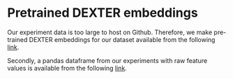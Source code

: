 # Pretrained DEXTER embeddings

Our experiment data is too large to host on Github. Therefore, we make pre-trained DEXTER embeddings for our dataset available from the following [link](http://ec2-34-254-193-199.eu-west-1.compute.amazonaws.com/dexter_embeddings.csv.xz).

Secondly, a pandas dataframe from our experiments with raw feature values is available from the following [link](http://ec2-34-254-193-199.eu-west-1.compute.amazonaws.com/dexter_exp_data.pickle.xz).


